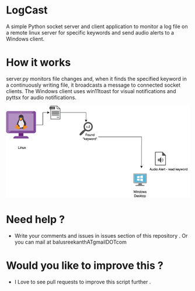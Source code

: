 # LogCast
A simple Python socket server and client application to monitor a log file on a remote linux server for specific keywords and send audio alerts to a Windows client. 

# How it works

server.py monitors file changes and, when it finds the specified keyword in a continuously writing file, it broadcasts a message to connected socket clients.
The Windows client uses win11toast for visual notifications and pyttsx for audio notifications.

![How it works](logcast.png)

# Need help ?

- Write your comments and issues in issues section of this repository . Or you can mail at balusreekanthATgmailDOTcom

# Would you like to improve this ?
- I Love to  see pull requests to improve this script further . 
